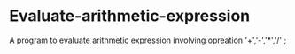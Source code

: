 # Evaluate-arithmetic-expression
A program to evaluate arithmetic expression involving opreation '+','-','*','/' ;
